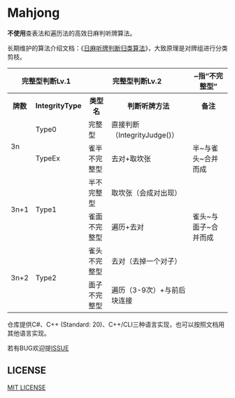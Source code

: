 # Mahjong

**不使用**查表法和遍历法的高效日麻判听牌算法。

长期维护的算法介绍文档：《[日麻听牌判断归类算法](https://www.bilibili.com/read/cv4601162)》，大致原理是对牌组进行分类剪枝。

<table>
    <tr>
        <th colspan="2">
            完整型判断Lv.1
        </th>
        <th colspan="2">
            完整型判断Lv.2
        </th>
        <th>
            ~指“不完整型”
        </th>
    </tr>
    <tr>
        <th>牌数</th>
        <th>IntegrityType</th>
        <th>类型名</th>
        <th>判断听牌方法</th>
        <th>备注</th>
    </tr>
    <tr>
        <td rowspan="2">3n</td>
        <td>Type0</td>
        <td>完整型</td>
        <td>直接判断（IntegrityJudge()）</td>
        <td></td>
    </tr>
    <tr>
        <td>TypeEx</td>
        <td>雀半不完整型</td>
        <td>去对+取坎张</td>
        <td>半~与雀头~合并而成</td>
    </tr>
    <tr>
        <td rowspan="2">3n+1</td>
        <td rowspan="2">Type1</td>
        <td>半不完整型</td>
        <td>取坎张（会成对出现）</td>
        <td></td>
    </tr>
    <tr>
        <td>雀面不完整型</td>
        <td>遍历+去对</td>
        <td>雀头~与面子~合并而成</td>
    </tr>
    <tr>
        <td rowspan="2">3n+2</td>
        <td rowspan="2">Type2</td>
        <td>雀头不完整型</td>
        <td>去对（去掉一个对子）</td>
        <td></td>
    </tr>
    <tr>
        <td>面子不完整型</td>
        <td>遍历（3-9次）+与前后块连接</td>
        <td></td>
    </tr>
</table>

仓库提供C#、C++ (Standard: 20)、C++/CLI三种语言实现，也可以按照文档用其他语言实现。

若有BUG欢迎提[ISSUE](https://github.com/Poker-sang/Mahjong/issues)

## LICENSE

[MIT LICENSE](https://github.com/Poker-sang/Mahjong/blob/master/LICENSE)
